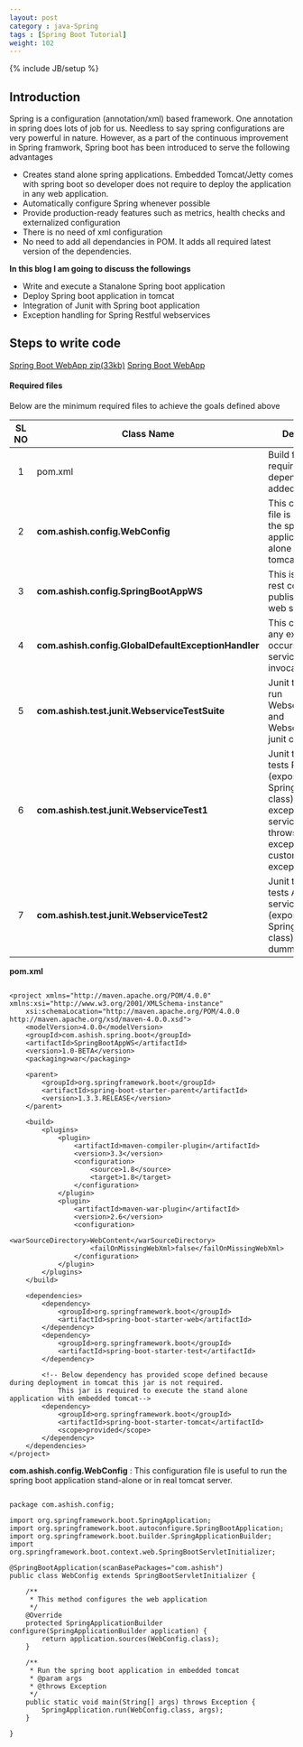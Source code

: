 ```yaml
---
layout: post
category : java-Spring
tags : [Spring Boot Tutorial]
weight: 102
---
```


{% include JB/setup %}

## Introduction

Spring is a configuration (annotation/xml) based framework. One annotation in spring does lots of job for us. Needless to say spring configurations are very powerful in nature. However, as a part of the continuous improvement in Spring framwork, Spring boot has been introduced to serve the following advantages

  * Creates stand alone spring applications. Embedded Tomcat/Jetty comes with spring boot so developer does not require to deploy the application in any web application.
  * Automatically configure Spring whenever possible
  * Provide production-ready features such as metrics, health checks and externalized configuration
  * There is no need of xml configuration
  * No need to add all dependancies in POM. It adds all required latest version of the dependencies.

**In this blog I am going to discuss the followings**


  * Write and execute a Stanalone Spring boot application
  * Deploy Spring boot application in tomcat
  * Integration of Junit with Spring boot application
  * Exception handling for Spring Restful webservices

## Steps to write code

<div class="download-view">
	<span class="download">
		<a href="#" target="_blank">Spring Boot WebApp zip(33kb)</a>
	</span>
	<span class="view">
		<a href="#" target="_blank">Spring Boot WebApp</a>
	</span>
</div>


#### Required files
Below are the minimum required files to achieve the goals defined above

SL NO | Class Name | Description
:---: | --- | ---
1 | pom.xml | Build files having required dependencies added
2 | **com.ashish.config.WebConfig** | This configuration file is useful to run the spring boot application stand-alone or in real tomcat server.
3 | **com.ashish.config.SpringBootAppWS** | This is a dummy rest controller publishes restful web service.
4 | **com.ashish.config.GlobalDefaultExceptionHandler** | This class handles any exception occurs during the service invocation.
5 | **com.ashish.test.junit.WebserviceTestSuite** | Junit test suite to run WebserviceTest1 and WebserviceTest2 junit classes
6 | **com.ashish.test.junit.WebserviceTest1** | Junit test class tests PNR service (exposed in SpringBootAppWS class) and exception services which throws default exception and custom exceptions
7 | **com.ashish.test.junit.WebserviceTest2** | Junit test class tests Advantage service ( (exposed in SpringBootAppWS class) and a dummy service.


**pom.xml**

<pre class="prettyprint highlight"><code class="language-xml" data-lang="xml">
&lt;project xmlns="http://maven.apache.org/POM/4.0.0" xmlns:xsi="http://www.w3.org/2001/XMLSchema-instance"
	xsi:schemaLocation="http://maven.apache.org/POM/4.0.0 http://maven.apache.org/xsd/maven-4.0.0.xsd"&gt;
	&lt;modelVersion&gt;4.0.0&lt;/modelVersion&gt;
	&lt;groupId&gt;com.ashish.spring.boot&lt;/groupId&gt;
	&lt;artifactId&gt;SpringBootAppWS&lt;/artifactId&gt;
	&lt;version&gt;1.0-BETA&lt;/version&gt;
	&lt;packaging&gt;war&lt;/packaging&gt;

	&lt;parent&gt;
		&lt;groupId&gt;org.springframework.boot&lt;/groupId&gt;
		&lt;artifactId&gt;spring-boot-starter-parent&lt;/artifactId&gt;
		&lt;version&gt;1.3.3.RELEASE&lt;/version&gt;
	&lt;/parent&gt;

	&lt;build&gt;
		&lt;plugins&gt;
			&lt;plugin&gt;
				&lt;artifactId&gt;maven-compiler-plugin&lt;/artifactId&gt;
				&lt;version&gt;3.3&lt;/version&gt;
				&lt;configuration&gt;
					&lt;source&gt;1.8&lt;/source&gt;
					&lt;target&gt;1.8&lt;/target&gt;
				&lt;/configuration&gt;
			&lt;/plugin&gt;
			&lt;plugin&gt;
				&lt;artifactId&gt;maven-war-plugin&lt;/artifactId&gt;
				&lt;version&gt;2.6&lt;/version&gt;
				&lt;configuration&gt;
					&lt;warSourceDirectory&gt;WebContent&lt;/warSourceDirectory&gt;
					&lt;failOnMissingWebXml&gt;false&lt;/failOnMissingWebXml&gt;
				&lt;/configuration&gt;
			&lt;/plugin&gt;
		&lt;/plugins&gt;
	&lt;/build&gt;

	&lt;dependencies&gt;
		&lt;dependency&gt;
			&lt;groupId&gt;org.springframework.boot&lt;/groupId&gt;
			&lt;artifactId&gt;spring-boot-starter-web&lt;/artifactId&gt;
		&lt;/dependency&gt;
		&lt;dependency&gt;
			&lt;groupId&gt;org.springframework.boot&lt;/groupId&gt;
			&lt;artifactId&gt;spring-boot-starter-test&lt;/artifactId&gt;
		&lt;/dependency&gt;
		
		&lt;!-- Below dependency has provided scope defined because during deployment in tomcat this jar is not required.
			This jar is required to execute the stand alone application with embedded tomcat--&gt;
		&lt;dependency&gt;
			&lt;groupId&gt;org.springframework.boot&lt;/groupId&gt;
			&lt;artifactId&gt;spring-boot-starter-tomcat&lt;/artifactId&gt;
			&lt;scope&gt;provided&lt;/scope&gt;
		&lt;/dependency&gt;
	&lt;/dependencies&gt;
&lt;/project&gt;
</code></pre>


**com.ashish.config.WebConfig** : This configuration file is useful to run the spring boot application stand-alone or in real tomcat server.

<pre class="prettyprint highlight"><code class="language-java" data-lang="java">
package com.ashish.config;

import org.springframework.boot.SpringApplication;
import org.springframework.boot.autoconfigure.SpringBootApplication;
import org.springframework.boot.builder.SpringApplicationBuilder;
import org.springframework.boot.context.web.SpringBootServletInitializer;

@SpringBootApplication(scanBasePackages="com.ashish")
public class WebConfig extends SpringBootServletInitializer {

	/**
	 * This method configures the web application
	 */
    @Override
    protected SpringApplicationBuilder configure(SpringApplicationBuilder application) {
        return application.sources(WebConfig.class);
    }

    /**
     * Run the spring boot application in embedded tomcat 
     * @param args
     * @throws Exception
     */
    public static void main(String[] args) throws Exception {
        SpringApplication.run(WebConfig.class, args);
    }

}
</code></pre>
